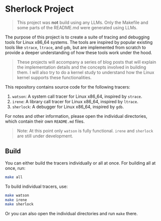 # Sherlock Project

> This project was **not** build using any LLMs. Only the Makefile and some parts of the README.md were generated using LLMs.

The purpose of this project is to create a suite of tracing and debugging tools for Linux x86_64 systems. The tools are inspired by popular existing tools like `strace`, `ltrace`, and `gdb`, but are implemented from scratch to provide a deeper understanding of how these tools work under the hood.

> These projects will accompany a series of blog posts that will explain the implementation details and the concepts involved in building them. I will also try to do a kernel study to understand how the Linux kernel supports these functionalities.

This repository contains source code for the following tracers:
1. `watson`: A system call tracer for Linux x86_64, inspired by `strace`.
2. `irene`: A library call tracer for Linux x86_64, inspired by `ltrace`.
3. `sherlock`: A debugger for Linux x86_64, inspired by `gdb`.

For notes and other information, please open the individual directories, which contain their own `README.md` files.

> Note: At this point only `watson` is fully functional. `irene` and `sherlock` are still under development.

## Build

You can either build the tracers individually or all at once. For building all at once, run:
```bash
make all
```

To build individual tracers, use:
```bash
make watson
make irene
make sherlock
```

Or you can also open the individual directories and run `make` there.